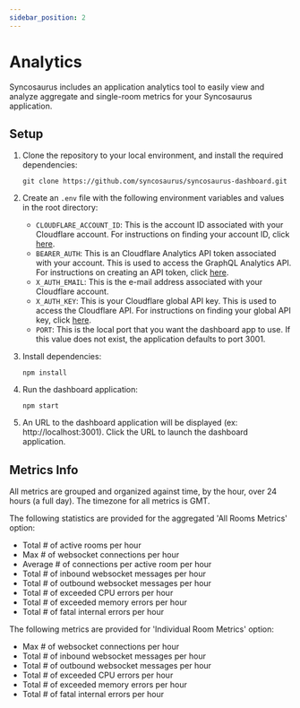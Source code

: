 ```yaml
---
sidebar_position: 2
---
```


# Analytics

Syncosaurus includes an application analytics tool to easily view and analyze aggregate and single-room metrics for your Syncosaurus application.

## Setup

1. Clone the repository to your local environment, and install the required dependencies:
   ```shell
   git clone https://github.com/syncosaurus/syncosaurus-dashboard.git
   ```

2. Create an `.env` file with the following environment variables and values in the root directory:
   - `CLOUDFLARE_ACCOUNT_ID`: This is the account ID associated with your Cloudflare account. For instructions on finding your account ID, click [here](https://developers.cloudflare.com/fundamentals/setup/find-account-and-zone-ids/).
   - `BEARER_AUTH`: This is an Cloudflare Analytics API token associated with your account. This is used to access the GraphQL Analytics API. For instructions on creating an API token, click [here](https://developers.cloudflare.com/analytics/graphql-api/getting-started/authentication/api-token-auth/).
   - `X_AUTH_EMAIL`: This is the e-mail address associated with your Cloudflare account.
   - `X_AUTH_KEY`: This is your Cloudflare global API key. This is used to access the Cloudflare API. For instructions on finding your global API key, click [here](https://developers.cloudflare.com/fundamentals/api/get-started/keys/).
   - `PORT`: This is the local port that you want the dashboard app to use. If this value does not exist, the application defaults to port 3001.
3. Install dependencies:
   ```shell
   npm install
   ```

4. Run the dashboard application:
   ```shell
   npm start
   ```

5. An URL to the dashboard application will be displayed (ex: http://localhost:3001). Click the URL to launch the dashboard application.


## Metrics Info

All metrics are grouped and organized against time, by the hour, over 24 hours (a full day). The timezone for all metrics is GMT.

The following statistics are provided for the aggregated 'All Rooms Metrics' option:
   - Total \# of active rooms per hour
   - Max \# of websocket connections per hour
   - Average \# of connections per active room per hour
   - Total \# of inbound websocket messages per hour
   - Total \# of outbound websocket messages per hour
   - Total \# of exceeded CPU errors per hour
   - Total \# of exceeded memory errors per hour
   - Total \# of fatal internal errors per hour

The following metrics are provided for 'Individual Room Metrics' option:
  - Max \# of websocket connections per hour
  - Total \# of inbound websocket messages per hour
  - Total \# of outbound websocket messages per hour
  - Total \# of exceeded CPU errors per hour
  - Total \# of exceeded memory errors per hour
  - Total \# of fatal internal errors per hour

